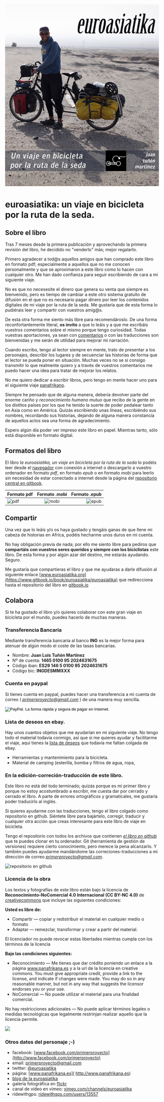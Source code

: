 

![Alt text](cover.jpg "el libro de la euroasitika")

# euroasiatika: un viaje en bicicleta por la ruta de la seda.

## Sobre el libro

Tras 7 meses desde la primera publicación y aprovechando la primera revisión del libro, he decidido no "venderlo" más; mejor regalarlo.

Primero agradecer a tod@s aquellos amigos que han comprado este libro en formato pdf; especialmente a aquellos que no me conocen personalmente y que se aproximaron a este libro como lo hacen con cualquier otro. Me han dado confianza para seguir escribiendo de cara a mi siguiente viaje.

No es que no necesesite el dinero que genera su venta que siempre es bienvenido, pero es tiempo de cambiar a este otro sistema gratuito de difusión en el que no es necesario pagar dinero por leer los contenidos digitales de mi viaje por la ruta de la seda.
Me gustaría que de esta forma lo pudiérais leer y compartir con vuestros amig@s.

De esta otra forma me siento más libre para recomendároslo. De una forma reconfortantemente literal, **os invito** a que lo leáis y a que me escribáis vuestros comentarios sobre el mismo porque tengo curiosidad. Todas vuestras aportaciones, ya sean con [comentarios](https://www.gitbook.io/book/euroasiatika/euroasiatika/reviews) o con las traducciones son bienvenidas y me serán de utilidad para mejorar mi narración.

Cuando escribo, tengo al lector siempre en mente, trato de presentar a los personajes, describir los lugares y de secuenciar las historias de forma que el lector se pueda poner en situación. Muchas veces no se si consigo transmitir lo que realmente quiero y a través de vuestros comentarios me puedo hacer una idea para tratar de mejorar los relatos.

No me quiero dedicar a escribir libros, pero tengo en mente hacer uno para el siguiente viaje [panafrikano](http://www.panafrikana.es).

Siempre he pensado que de alguna manera, debería devolver parte del enorme cariño y *reconocimiento humano mutuo*  que recibo de la gente en los distitos países por los que he tenido la suerte de poder pedalear tanto en Asia como en América. Quizás escribiendo unas líneas, escribiéndo sus nombres, recordando sus historias, dejando de alguna manera constancia de aquellos actos sea una forma de agradecimiento.

Espero algún día poder ver impreso este libro en papel. Mientras tanto, sólo está disponible en formato digital.

## Formatos del libro
El libro *la euroasiatika, un viaje en bicicleta por la ruta de la seda* lo podéis leer desde el [navegador](http://euroasiatika.gitbooks.io/euroasiatika/) con conexión a internet o descargarlo a vuestro ordenador en formato *pdf*, en formato *epub* o en formato *mobi* para leerlo sin necesidad de estar conectado a internet desde la página del [repositorio central en gitbook](https://www.gitbook.io/book/euroasiatika/euroasiatika).


| Formato pdf                   | Formato .mobi                  | Formato .epub                  |
| ----------------------------- |:------------------------------:| ------------------------------:|
| ![pdf](https://dl.dropboxusercontent.com/u/47074610/euroasiatika/imageneslibrogit/pdf-logo.jpg) | ![mobi](https://dl.dropboxusercontent.com/u/47074610/euroasiatika/imageneslibrogit/mobi-logo.jpg) | ![epub](https://dl.dropboxusercontent.com/u/47074610/euroasiatika/imageneslibrogit/epub-logo.jpg) |

## Compartir

Una vez que lo leáis y/o os haya gustado y tengáis ganas de que llene mi cabeza de historias en Africa, podéis hecharme unos duros en mi cuenta.

No hay obligación previa de nada; por ello me siento libre para pediros que **compartáis con vuestros seres queridos y siempre con los biciclistas** este libro. De esta forma y por algún azar del destino, me estarás ayudando. Seguro.

Me gustaría que compartieras el libro y que me ayudaras a darle difusión al siguiente enlace [www.euroasiatika.org](https://www.gitbook.io/book/euroasiatika/euroasiatika) que redirecciona hasta el repositorio del libro en [gitbook.io](https://www.gitbook.io/book/euroasiatika/euroasiatika)


## Colabora
Si te ha gustado el libro y/o quieres colaborar con este gran viaje en bicicleta por el mundo, puedes hacerlo de muchas maneras.

### Transferencia Bancaria

Mediante transferencia bancaria al banco **ING** es la mejor forma para atenuar de algún modo el coste de las tasas bancarias.
* Nombre: **Juan Luis Tuñón Martínez**
* Nº de cuenta: **1465 0100 95 2024631675**
* Código iban: **ES29 146 5 0100 95 2024631675**
* Código bic: **INGDESMMXXX**


### Cuenta en paypal
Si tienes cuenta en paypal, puedes hacer una transferencia a mi cuenta de correo ( *primerproyecto@gmail.com* ) de una manera muy sencilla.
<form action="https://www.paypal.com/cgi-bin/webscr" method="post" target="_top"><input type="hidden" name="cmd" value="_s-xclick"><input type="hidden" name="hosted_button_id" value="9KTLNACQ95FEA"><input type="image" src="https://www.paypalobjects.com/es_ES/ES/i/btn/btn_donateCC_LG.gif" border="0" name="submit" alt="PayPal. La forma rápida y segura de pagar en Internet."><img alt="" border="0" src="https://www.paypalobjects.com/es_ES/i/scr/pixel.gif" width="1" height="1"></form>

### Lista de deseos en ebay.
Hay unos cuantos objetos que me ayudarían en mi siguiente viaje. No tengo todo el material todavía conmigo, así que si me quieres ayudar y facilitarme el viaje, aquí tienes la [lista de deseos](http://my.ebay.es/wishlist/Juan-L-Tunon-Martinez/blkrc0haMlByQm1kajZ3Vm5ZK3NFWjJQckEyZGo2d0dsSUdqREpLS29BNmRqNng5blkrc2VRKio*?lid=blkrc0haMlByQm1kajZ3Vm5ZK3NFWjJQckEyUmdLRUJrNGFwRDVlQ29BNmRqNng5blkrc2VRKio*&ssPageName=ADME:X:EWF:ES:3105) que todavía me faltan colgada de ebay.

* Herramientas y mantenimiento para la bicicleta.
* Material de camping (esterilla, bomba y filtros de agua, ropa,

### En la edición-correción-traducción de este libro.
Este libro no está del todo terminado; quizás porque es mi primer libro y porque no estoy acostumbrado a escribir, me cuesta dar por cerrado y cerrado el libro. A parte de errores ortográficos y gramaticales, me gustaría poder traducirlo al inglés.

Si quieres ayudarme con las traducciones, tengo el libro colgado como repositorio en github. Siéntete libre para bajártelo, corregir, traducir y cualquier otra acción que creas interesante para este libro de viaje en bicicleta.

Tengo el repositorio con todos los archivos que contienen [*el libro en github*](https://github.com/primerproyecto/euroasiatika-el-libro) que te puedes clonar en tu ordenador. Git (herramienta de gestión de versiones) requiere cierto conocimiento, pero merece la pena alcanzarlo.
Y también puedes ayudarme mandándome las correciones-traducciones a mi dirección de correo *primerproyecto@gmail.com*.


![repositorio en github](https://dl.dropboxusercontent.com/u/47074610/euroasiatika/imageneslibrogit/github-logo.jpg)

### Licencia de la obra

Los textos y fotografías de este libro están bajo la licencia de **Reconocimiento-NoComercial 4.0 Internacional (CC BY-NC 4.0)** de [creativecommons](http://creativecommons.org/licenses/by-nc/4.0/deed.es_ES) que incluye las siguientes condiciones:

**Usted es libre de:**
* Compartir — copiar y redistribuir el material en cualquier medio o formato
* Adaptar — remezclar, transformar y crear a partir del material.

El licenciador no puede revocar estas libertades mientras cumpla con los términos de la licencia


**Bajo las condiciones siguientes:**
* Reconocimiento — Me tienes que dar crédito poniendo un enlace a la página www.panafrikana.es y a la url de la licencia en creative commons. You must give appropriate credit, provide a link to the license, and indicate if changes were made. You may do so in any reasonable manner, but not in any way that suggests the licensor endorses you or your use.
* NoComercial — No puede utilizar el material para una finalidad comercial.

No hay restricciones adicionales — No puede aplicar términos legales o medidas tecnológicas que legalmente restrinjan realizar aquello que la licencia permite.

![](https://dl.dropboxusercontent.com/u/47074610/euroasiatika/imageneslibrogit/cc-logo.jpg)

### Otros datos del personaje ;-)
* facebook: [www.facebook.com/primerproyecto](http://www.facebook.com/primerproyecto)
* email: primerproyecto@gmail.com
* twitter: [@euroasiatika](http://twitter.com/euroasiatika)
* página: [www.panafrikana.es]( http://www.panafrikana.es)
* [blog de la euroasiatika](http://panamerikana.org/panafrikana/euroasiatika/)
* galería fotográfica en [flickr](http://flickr.com/photos/47339411@N04/)
* canal de vídeo en vimeo: [vimeo.com/channels/euroasiatika](http://vimeo.com/channels/euroasiatika)
* ridewithgps: [ridewithgps.com/users/13557](http://ridewithgps.com/users/13557)

